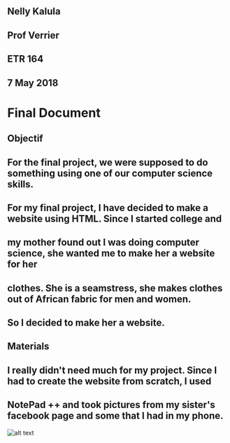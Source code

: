 ## Nelly Kalula
## Prof Verrier
## ETR 164
## 7 May 2018

# Final Document

## Objectif
## For the final project, we were supposed to do something using one of our computer science skills. 
## For my final project, I have decided to make a website using HTML.  Since I started college and
## my mother found out I was doing computer science, she wanted me to make her a website for her 
## clothes.  She is a seamstress, she makes clothes out of African fabric for men and women.  
## So I decided to make her a website.

## Materials
## I really didn't need much for my project. Since I had to create the website from scratch, I used 
## NotePad ++ and took pictures from my sister's facebook page and some that I had in my phone.
![alt text](https://imgur.com/a/nFtQmsY.png)
